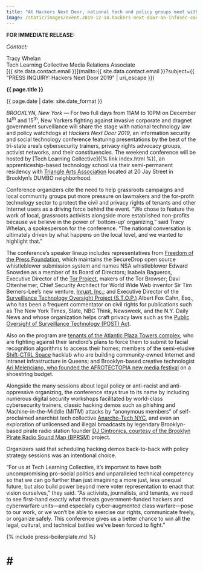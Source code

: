 ```yaml
---
title: "At Hackers Next Door, national tech and policy groups meet with local privacy activists and cybersecurity experts"
image: /static/images/event.2019-12-14.hackers-next-door-an-infosec-conference.rectangle.png
---
```


**FOR IMMEDIATE RELEASE:**

*Contact:* 

Tracy Whelan  
Tech Learning Collective Media Relations Associate  
[{{ site.data.contact.email }}](mailto:{{ site.data.contact.email }}?subject={{ "PRESS INQUIRY: Hackers Next Door 2019" | uri_escape }})

**{{ page.title }}**

{{ page.date | date: site.date_format }}

*BROOKLYN, New York* &mdash; For two full days from 11AM to 10PM on December 14<sup>th</sup> and 15<sup>th</sup>, New Yorkers fighting against invasive corporate and dragnet government surveillance will share the stage with national technology law and policy watchdogs at *Hackers Next Door 2019*, an information security and social technology conference featuring presentations by the best of the tri-state area&rsquo;s cybersecurity trainers, privacy rights advocacy groups, activist networks, and their constituencies. The weekend conference will be hosted by [Tech Learning Collective]({% link index.html %}), an apprenticeship-based technology school via their semi-permanent residency with [Triangle Arts Association](https://hnd.techlearningcollective.com/sponsors/#triangle-arts-association) located at 20 Jay Street in Brooklyn&rsquo;s DUMBO neighborhood.

Conference organizers cite the need to help grassroots campaigns and local community groups put more pressure on lawmakers and the for-profit technology sector to protect the civil and privacy rights of tenants and other Internet users as a driving force behind the event. &ldquo;We chose to feature the work of local, grassroots activists alongside more established non-profits because we believe in the power of &lsquo;bottom-up&rsquo; organizing,&rdquo; said Tracy Whelan, a spokesperson for the conference. &ldquo;The national conversation is ultimately driven by what happens on the local level, and we wanted to highlight that.&rdquo;

The conference&rsquo;s speaker lineup includes representatives from [Freedom of the Press Foundation](https://hnd.techlearningcollective.com/speakers/#freedom-of-the-press-foundation-fpf), which maintains the SecureDrop open source whistleblower submission system and names NSA whistleblower Edward Snowden as a member of its Board of Directors; Isabela Bagueros, Executive Director of the [Tor Project](https://hnd.techlearningcollective.com/speakers/#tor-project), makers of the Tor Browser; Davi Ottenheimer, Chief Security Architect for World Wide Web inventor Sir Tim Berners-Lee&rsquo;s new venture, [Inrupt, Inc.](https://hnd.techlearningcollective.com/speakers/#inrupt-inc); and Executive Director of the [Surveillance Technology Oversight Project (S.T.O.P.)](https://hnd.techlearningcollective.com/speakers/#surveillance-technology-oversight-project-stop) Albert Fox Cahn, Esq., who has been a frequent commentator on civil rights for publications such as The New York Times, Slate, NBC Think, Newsweek, and the N.Y. Daily News and whose organization helps craft privacy laws such as the [Public Oversight of Surveillance Technology (POST) Act](https://www.stopspying.org/post-act).

Also on the program are [tenants of the Atlantic Plaza Towers complex](https://hnd.techlearningcollective.com/speakers/#brooklyn-legal-services-tenants-rights-coalition-bls-lsnyc), who are fighting against their landlord&rsquo;s plans to force them to submit to facial recognition algorithms to access their homes; members of the semi-elusive [Shift-CTRL Space](https://hnd.techlearningcollective.com/speakers/#shift-ctrl-space) hacklab who are building community-owned Internet and intranet infrastructure in Queens; and Brooklyn-based creative technologist [Ari Melenciano, who founded the AFROTECTOPIA new media festival](https://hnd.techlearningcollective.com/speakers/#afrotectopia) on a shoestring budget.

Alongside the many sessions about legal policy or anti-racist and anti-oppressive organizing, the conference stays true to its name by including numerous digital security workshops facilitated by world-class cybersecurity trainers, classic hacking demos such as phishing and Machine-in-the-Middle (MITM) attacks by &ldquo;anonymous members&rdquo; of self-proclaimed anarchist tech collective [Anarcho-Tech NYC](https://hnd.techlearningcollective.com/speakers/#anarcho-tech-nyc), and even an exploration of unlicensed and illegal broadcasts by legendary Brooklyn-based pirate radio station founder [DJ Cintronics, courtesy of the Brooklyn Pirate Radio Sound Map (BPRSM)](https://hnd.techlearningcollective.com/speakers/#brooklyn-pirate-radio-sound-map-bprsm) project.

Organizers said that scheduling hacking demos back-to-back with policy strategy sessions was an intentional choice.

&ldquo;For us at Tech Learning Collective, it&rsquo;s important to have both uncompromising pro-social politics and unparalleled technical competency so that we can go further than just imagining a more just, less unequal future, but also build power beyond mere voter representation to enact that vision ourselves,&rdquo; they said. &ldquo;As activists, journalists, and tenants, we need to see first-hand exactly what threats government-funded hackers and cyberwarfare units&mdash;and especially cyber-augmented class warfare&mdash;pose to our work, or we won&rsquo;t be able to exercise our rights, communicate freely, or organize safely. This conference gives us a better chance to win all the legal, cultural, and technical battles we&rsquo;ve been forced to fight.&rdquo;

{% include press-boilerplate.md %}

 # # #
